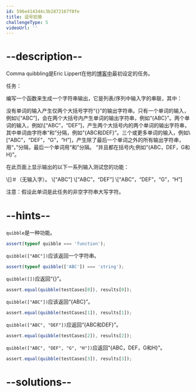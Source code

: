 ```yaml
---
id: 596e414344c3b2872167f0fe
title: 逗号狡猾
challengeType: 5
videoUrl: ''
---
```


# --description--

<p> Comma quibbling是Eric Lippert在他的<a href='http://blogs.msdn.com/b/ericlippert/archive/2009/04/15/comma-quibbling.aspx' title='链接：http：//blogs.msdn.com/b/ericlippert/archive/2009/04/15/comma-quibbling.aspx'>博客中</a>最初设定的任务。 </p>任务： <p>编写一个函数来生成一个字符串输出，它是列表/序列中输入字的串联，其中： </p>没有单词的输入产生仅两个大括号字符“{}”的输出字符串。只有一个单词的输入，例如\[“ABC”]，会在两个大括号内产生单词的输出字符串，例如“{ABC}”。两个单词的输入，例如\[“ABC”，“DEF”]，产生两个大括号内的两个单词的输出字符串，其中单词由字符串“和”分隔，例如“{ABC和DEF}”。三个或更多单词的输入，例如\[“ABC”，“DEF”，“G”，“H”]，产生除了最后一个单词之外的所有输出字符串，用“，”分隔，最后一个单词用“和”分隔。 “并且都在括号内;例如“{ABC，DEF，G和H}”。 <p>在此页面上显示输出的以下一系列输入测试您的功能： </p> \[]＃（无输入字）。 \[“ABC”] \[“ABC”，“DEF”] \[“ABC”，“DEF”，“G”，“H”] <p>注意：假设此单词是此任务的非空字符串大写字符。 </p>

# --hints--

`quibble`是一种功能。

```js
assert(typeof quibble === 'function');
```

`quibble(["ABC"])`应该返回一个字符串。

```js
assert(typeof quibble(['ABC']) === 'string');
```

`quibble([])`应返回“{}”。

```js
assert.equal(quibble(testCases[0]), results[0]);
```

`quibble(["ABC"])`应该返回“{ABC}”。

```js
assert.equal(quibble(testCases[1]), results[1]);
```

`quibble(["ABC", "DEF"])`应返回“{ABC和DEF}”。

```js
assert.equal(quibble(testCases[2]), results[2]);
```

`quibble(["ABC", "DEF", "G", "H"])`应返回“{ABC，DEF，G和H}”。

```js
assert.equal(quibble(testCases[3]), results[3]);
```

# --solutions--

